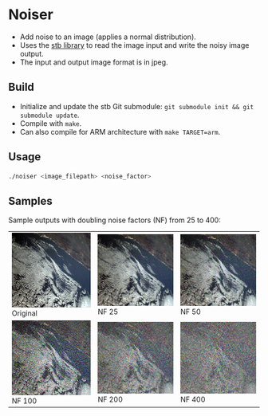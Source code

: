 # Noiser
- Add noise to an image (applies a normal distribution).
- Uses the [stb library](https://github.com/georgeslabreche/stb) to read the image input and write the noisy image output.
- The input and output image format is in jpeg.

## Build
- Initialize and update the stb Git submodule: `git submodule init && git submodule update`.
- Compile with `make`.
- Can also compile for ARM architecture with `make TARGET=arm`.

## Usage
```bash
./noiser <image_filepath> <noise_factor>
```

## Samples
Sample outputs with doubling noise factors (NF) from 25 to 400:

<table>
  <tr>
    <td><img src="sample.jpeg" width="200"/><br>Original</td>
    <td><img src="samples/sample.noisy.025.jpeg" width="200"/><br>NF 25</td>
    <td><img src="samples/sample.noisy.050.jpeg" width="200"/><br>NF 50</td>
  </tr>
  <tr>
    <td><img src="samples/sample.noisy.100.jpeg" width="200"/><br>NF 100</td>
    <td><img src="samples/sample.noisy.200.jpeg" width="200"/><br>NF 200</td>
    <td><img src="samples/sample.noisy.400.jpeg" width="200"/><br>NF 400</td>
  </tr>
</table>